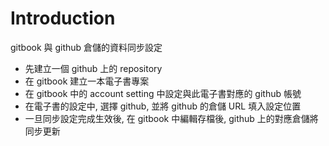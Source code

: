 # Introduction
gitbook 與 github 倉儲的資料同步設定
* 先建立一個 github 上的 repository
* 在 gitbook 建立一本電子書專案
* 在 gitbook 中的 account setting 中設定與此電子書對應的 github 帳號
* 在電子書的設定中, 選擇 github, 並將 github 的倉儲 URL 填入設定位置
* 一旦同步設定完成生效後, 在 gitbook 中編輯存檔後, github 上的對應倉儲將同步更新


